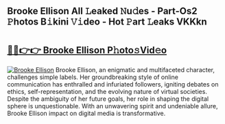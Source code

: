 ## Brooke Ellison All 𝙻eaked 𝙽u𝚍es - Part-Os2 𝙿hotos B𝚒kini 𝚅𝚒deo - Hot 𝙿art 𝙻eaks VKKkn

# <h2><a href="http://ld5blj.urlbe.top/?page=Brooke+Ellison">🔗🔗👉👉 Brooke Ellison P𝚑oto𝚜Vid𝚎o</a></h2>

[![Brooke Ellison](https://i.imgur.com/eBuTRDB.gif)](http://ld5blj.urlbe.top/?page=Brooke+Ellison)
Brooke Ellison, an enigmatic and multifaceted character, challenges simple labels. Her groundbreaking style of online communication has enthralled and infuriated followers, igniting debates on ethics, self-representation, and the evolving nature of virtual societies. Despite the ambiguity of her future goals, her role in shaping the digital sphere is unquestionable. With an unwavering spirit and undeniable allure, Brooke Ellison impact on digital media is transformative.
